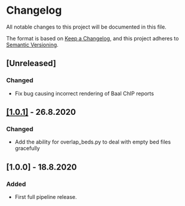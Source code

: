 # Changelog
All notable changes to this project will be documented in this file.

The format is based on [Keep a Changelog](https://keepachangelog.com/en/1.0.0/),
and this project adheres to [Semantic Versioning](https://semver.org/spec/v2.0.0.html).

## [Unreleased]

### Changed
- Fix bug causing incorrect rendering of Baal ChIP reports

## [[1.0.1]](https://git.ecdf.ed.ac.uk/oalmelid/baal-nf/compare/1.0.0...1.0.1) - 26.8.2020

### Changed

- Add the ability for overlap_beds.py to deal with empty bed files gracefully

## [1.0.0] - 18.8.2020

### Added

- First full pipeline release.

